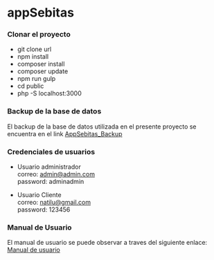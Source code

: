 
# appSebitas
### Clonar el proyecto
- git clone url 
- npm install
- composer install
- composer update
- npm run gulp
- cd public
- php -S localhost:3000

### Backup de la base de datos
El backup de la base de datos utilizada en el presente proyecto se encuentra en el link [AppSebitas_Backup](https://drive.google.com/drive/folders/1T0tWiaIPtO3Dfkdg3NXv07J7Yufnptno)

### Credenciales de usuarios
- Usuario administrador <br>
correo: admin@admin.com <br>
password: adminadmin

- Usuario Cliente <br>
correo: natilu@gmail.com <br>
password: 123456

### Manual de Usuario
El manual de usuario se puede observar a traves del siguiente enlace: [Manual  de usuario](https://youtu.be/o6Seugl9l2Y)
